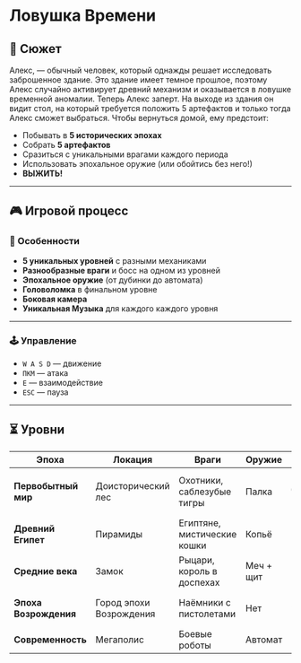 # Ловушка Времени 

## 🌌 Сюжет  
Алекс, — обычный человек, который однажды решает исследовать заброшенное здание. Это здание имеет темное прошлое, поэтому Алекс случайно активирует древний механизм и оказывается в ловушке временной аномалии. Теперь Алекс заперт. На выходе из здания он видит стол, на который требуется положить 5  артефактов и только тогда Алекс сможет выбраться. Чтобы вернуться домой, ему предстоит:  
- Побывать в **5 исторических эпохах**  
- Собрать **5 артефактов**  
- Сразиться с уникальными врагами каждого периода  
- Использовать эпохальное оружие (или обойтись без него!)  
- **ВЫЖИТЬ!**
---

## 🎮 Игровой процесс  

### 🔸 Особенности  
- **5 уникальных уровней** с разными механиками  
- **Разнообразные враги** и босс на одном из уровней  
- **Эпохальное оружие** (от дубинки до автомата)  
- **Головоломка** в финальном уровне  
- **Боковая камера**
- **Уникальная Музыка** для каждого каждого уровня   
---

### 🕹️ Управление  
- `W A S D` — движение    
- `ПКМ` — атака  
- `E` — взаимодействие  
- `ESC` — пауза  

---

## ⏳ Уровни  

| Эпоха              | Локация               | Враги                          | Оружие         | Задача                          |
|--------------------|-----------------------|--------------------------------|----------------|---------------------------------|
| **Первобытный мир** | Доисторический лес    | Охотники, саблезубые тигры     | Палка          | Добраться до священного места   |
| **Древний Египет**  | Пирамиды              | Египтяне, мистические кошки    | Копьё          | Найти ключ у жреца              |
| **Средние века**    | Замок                 | Рыцари, король в доспехах      | Меч + щит      | Победить короля                 |
| **Эпоха Возрождения**| Город эпохи Возрождения       | Наёмники с пистолетами         | Нет            | Скрытно украсть артефакт        |
| **Современность**   | Мегаполис            | Боевые роботы                  | Автомат        | Решить головоломку      |

